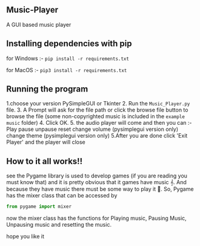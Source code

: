 ## Music-Player
A GUI based music player
## Installing dependencies with pip
for Windows :- ```pip install -r requirements.txt```

for MacOS :- ```pip3 install -r requirements.txt```

## Running the program
1.choose your version PySimpleGUI or Tkinter
2. Run the ```Music_Player.py``` file.
3. A Prompt will ask for the file path or click the browse file button to browse the file (some non-copyrighted music is included in the `example music` folder)
4. Click OK.
5. the audio player will come and then you can :-
                                                Play
                                                pause
                                                unpause
                                                reset
                                                change volume (pysimplegui version only)
                                                change theme (pysimplegui version only)
5.After you are done click 'Exit Player' and the player will close               

## How to it all works!!
see the Pygame library is used to develop games (if you are reading you must know that) and it is pretty obvious that it games have music 𝄞. And because they have music there must be some way to play it 🥁. So, Pygame has the mixer class that can be accessed by 

```python
from pygame import mixer
```
now the mixer class has the functions for Playing music, Pausing Music, Unpausing music and resetting the music. 

hope you like it
